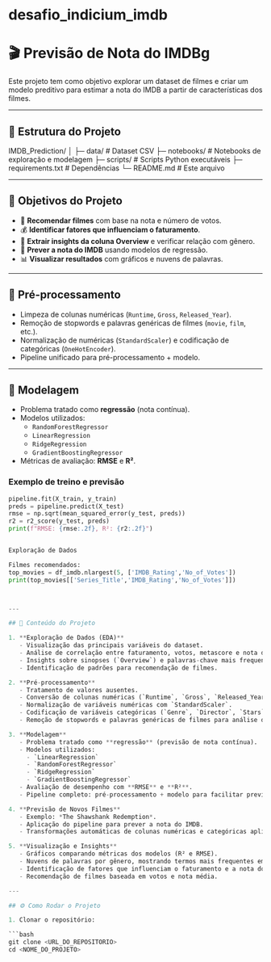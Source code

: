 # desafio_indicium_imdb


# 🎬 Previsão de Nota do IMDBg

Este projeto tem como objetivo explorar um dataset de filmes e criar um modelo preditivo para estimar a nota do IMDB a partir de características dos filmes.

---

## 📂 Estrutura do Projeto

IMDB_Prediction/
│
├─ data/ # Dataset CSV
├─ notebooks/ # Notebooks de exploração e modelagem
├─ scripts/ # Scripts Python executáveis
├─ requirements.txt # Dependências
└─ README.md # Este arquivo


---

## 🔹 Objetivos do Projeto

- 🎯 **Recomendar filmes** com base na nota e número de votos.  
- 💰 **Identificar fatores que influenciam o faturamento**.  
- 📝 **Extrair insights da coluna Overview** e verificar relação com gênero.  
- 🤖 **Prever a nota do IMDB** usando modelos de regressão.  
- 📊 **Visualizar resultados** com gráficos e nuvens de palavras.

---

## 🧹 Pré-processamento

- Limpeza de colunas numéricas (`Runtime`, `Gross`, `Released_Year`).  
- Remoção de stopwords e palavras genéricas de filmes (`movie`, `film`, etc.).  
- Normalização de numéricas (`StandardScaler`) e codificação de categóricas (`OneHotEncoder`).  
- Pipeline unificado para pré-processamento + modelo.

---

## 🤖 Modelagem

- Problema tratado como **regressão** (nota contínua).  
- Modelos utilizados:
  - `RandomForestRegressor`
  - `LinearRegression`
  - `RidgeRegression`
  - `GradientBoostingRegressor`
- Métricas de avaliação: **RMSE** e **R²**.  

### Exemplo de treino e previsão

```python
pipeline.fit(X_train, y_train)
preds = pipeline.predict(X_test)
rmse = np.sqrt(mean_squared_error(y_test, preds))
r2 = r2_score(y_test, preds)
print(f"RMSE: {rmse:.2f}, R²: {r2:.2f}")


Exploração de Dados

Filmes recomendados:
top_movies = df_imdb.nlargest(5, ['IMDB_Rating','No_of_Votes'])
print(top_movies[['Series_Title','IMDB_Rating','No_of_Votes']])



---

## 📝 Conteúdo do Projeto

1. **Exploração de Dados (EDA)**
   - Visualização das principais variáveis do dataset.
   - Análise de correlação entre faturamento, votos, metascore e nota do IMDB.
   - Insights sobre sinopses (`Overview`) e palavras-chave mais frequentes por gênero.
   - Identificação de padrões para recomendação de filmes.

2. **Pré-processamento**
   - Tratamento de valores ausentes.
   - Conversão de colunas numéricas (`Runtime`, `Gross`, `Released_Year`) para tipo correto.
   - Normalização de variáveis numéricas com `StandardScaler`.
   - Codificação de variáveis categóricas (`Genre`, `Director`, `Stars`) com `OneHotEncoder`.
   - Remoção de stopwords e palavras genéricas de filmes para análise de Overview.

3. **Modelagem**
   - Problema tratado como **regressão** (previsão de nota contínua).
   - Modelos utilizados:
     - `LinearRegression`
     - `RandomForestRegressor`
     - `RidgeRegression`
     - `GradientBoostingRegressor`
   - Avaliação de desempenho com **RMSE** e **R²**.
   - Pipeline completo: pré-processamento + modelo para facilitar previsões de novos filmes.

4. **Previsão de Novos Filmes**
   - Exemplo: *The Shawshank Redemption*.
   - Aplicação do pipeline para prever a nota do IMDB.
   - Transformações automáticas de colunas numéricas e categóricas aplicadas pelo pipeline.

5. **Visualização e Insights**
   - Gráficos comparando métricas dos modelos (R² e RMSE).
   - Nuvens de palavras por gênero, mostrando termos mais frequentes em sinopses.
   - Identificação de fatores que influenciam o faturamento e a nota do IMDB.
   - Recomendação de filmes baseada em votos e nota média.

---

## ⚙️ Como Rodar o Projeto

1. Clonar o repositório:

```bash
git clone <URL_DO_REPOSITORIO>
cd <NOME_DO_PROJETO>
